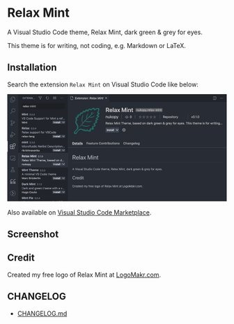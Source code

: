 # Relax Mint

A Visual Studio Code theme, Relax Mint, dark green & grey for eyes.

This theme is for writing, not coding, e.g. Markdown or LaTeX.

## Installation

Search the extension `Relax Mint` on Visual Studio Code like below:

![installation](./img/installation.png)

Also available on [Visual Studio Code Marketplace](https://marketplace.visualstudio.com/items?itemName=nukopy.relax-mint).

## Screenshot

## Credit

Created my free logo of Relax Mint at [LogoMakr.com](https://logomakr.com/).

## CHANGELOG

- [CHANGELOG.md](https://github.com/nukopy/relax-mint-vscode-theme/blob/master/CHANGELOG.md)
